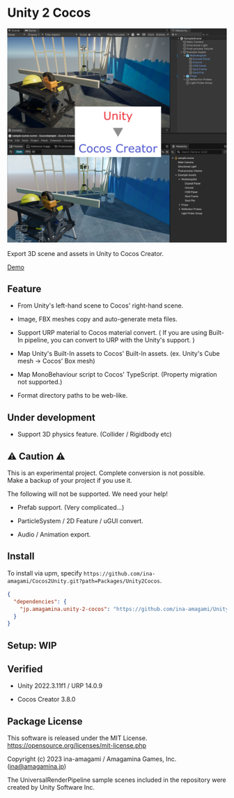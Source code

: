 # Unity 2 Cocos

![](./Documents/unity2cocos.png)

Export 3D scene and assets in Unity to Cocos Creator.

[Demo](https://amagamina.jp/unity-2-cocos-demo/)

## Feature

- From Unity's left-hand scene to Cocos' right-hand scene.

- Image, FBX meshes copy and auto-generate meta files.

- Support URP material to Cocos material convert. ( If you are using Built-In pipeline, you can convert to URP with the Unity's support. )

- Map Unity's Built-In assets to Cocos' Built-In assets. (ex. Unity's Cube mesh -> Cocos' Box mesh)

- Map MonoBehaviour script to Cocos' TypeScript. (Property migration not supported.)

- Format directory paths to be web-like.

## Under development

- Support 3D physics feature. (Collider / Rigidbody etc)

## ⚠️ Caution ⚠️
This is an experimental project. Complete conversion is not possible.  
Make a backup of your project if you use it.

The following will not be supported. We need your help!

- Prefab support. (Very complicated...)

- ParticleSystem / 2D Feature / uGUI convert.

- Audio / Animation export.

## Install

To install via upm, specify `https://github.com/ina-amagami/Cocos2Unity.git?path=Packages/Unity2Cocos`.

```manifest.json
{
  "dependencies": {
    "jp.amagamina.unity-2-cocos": "https://github.com/ina-amagami/Unity2Cocos.git?path=Packages/Unity2Cocos",
  }
}
```

## Setup: WIP

## Verified

- Unity 2022.3.11f1 / URP 14.0.9

- Cocos Creator 3.8.0

## Package License

This software is released under the MIT License.
https://opensource.org/licenses/mit-license.php

Copyright (c) 2023 ina-amagami / Amagamina Games, Inc. (ina@amagamina.jp)

The UniversalRenderPipeline sample scenes included in the repository were created by Unity Software Inc.
